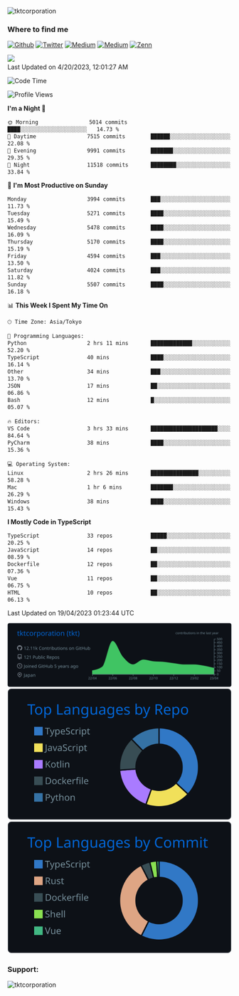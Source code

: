 <p align="left"> <img src="https://komarev.com/ghpvc/?username=tktcorporation&label=Profile%20views&color=0e75b6&style=flat" alt="tktcorporation" /> </p>

<h3>Where to find me</h3>
<p>
<a href="https://github.com/tktcorporation" target="_blank"><img alt="Github" src="https://img.shields.io/badge/GitHub-%2312100E.svg?&style=for-the-badge&logo=Github&logoColor=white" /></a>
<a href="https://twitter.com/tktcorporation" target="_blank"><img alt="Twitter" src="https://img.shields.io/badge/twitter-%231DA1F2.svg?&style=for-the-badge&logo=twitter&logoColor=white" /></a>
<a href="https://www.linkedin.com/in/tktcorporation" target="_blank"><img alt="Medium" src="https://img.shields.io/badge/linkdin-0a66c2.svg?&style=for-the-badge&logo=linkedin&logoColor=white" /></a>
<a href="https://qiita.com/tktcorporation" target="_blank"><img alt="Medium" src="https://img.shields.io/badge/qiita-55C500.svg?&style=for-the-badge&logo=qiita&logoColor=white" /></a>
<a href="https://zenn.dev/tktcorporation" target="_blank"><img alt="Zenn" src="https://img.shields.io/badge/Zenn-3EA8FF.svg?&style=for-the-badge&logo=Zenn&logoColor=white" /></a>
</p>

<!--START_SECTION:lapras-card-->
<a href="https://lapras.com/public/tktcorporation" target="_blank" rel="noopener noreferrer"><img src="https://lapras-card-generator.vercel.app/api/svg?e=3.9&b=3.48&i=3.58&b1=%23232323&b2=%236d6d6d&i1=%23212121&i2=%23818181&l=en" width="300" ></a>  
Last Updated on 4/20/2023, 12:01:27 AM
<!--END_SECTION:lapras-card-->
  
<!--START_SECTION:waka-->
![Code Time](http://img.shields.io/badge/Code%20Time-931%20hrs%2025%20mins-blue)

![Profile Views](http://img.shields.io/badge/Profile%20Views-9-blue)

**I'm a Night 🦉** 

```text
🌞 Morning                5014 commits        ████░░░░░░░░░░░░░░░░░░░░░   14.73 % 
🌆 Daytime                7515 commits        ██████░░░░░░░░░░░░░░░░░░░   22.08 % 
🌃 Evening                9991 commits        ███████░░░░░░░░░░░░░░░░░░   29.35 % 
🌙 Night                  11518 commits       ████████░░░░░░░░░░░░░░░░░   33.84 % 
```
📅 **I'm Most Productive on Sunday** 

```text
Monday                   3994 commits        ███░░░░░░░░░░░░░░░░░░░░░░   11.73 % 
Tuesday                  5271 commits        ████░░░░░░░░░░░░░░░░░░░░░   15.49 % 
Wednesday                5478 commits        ████░░░░░░░░░░░░░░░░░░░░░   16.09 % 
Thursday                 5170 commits        ████░░░░░░░░░░░░░░░░░░░░░   15.19 % 
Friday                   4594 commits        ███░░░░░░░░░░░░░░░░░░░░░░   13.50 % 
Saturday                 4024 commits        ███░░░░░░░░░░░░░░░░░░░░░░   11.82 % 
Sunday                   5507 commits        ████░░░░░░░░░░░░░░░░░░░░░   16.18 % 
```


📊 **This Week I Spent My Time On** 

```text
🕑︎ Time Zone: Asia/Tokyo

💬 Programming Languages: 
Python                   2 hrs 11 mins       █████████████░░░░░░░░░░░░   52.20 % 
TypeScript               40 mins             ████░░░░░░░░░░░░░░░░░░░░░   16.14 % 
Other                    34 mins             ███░░░░░░░░░░░░░░░░░░░░░░   13.70 % 
JSON                     17 mins             ██░░░░░░░░░░░░░░░░░░░░░░░   06.86 % 
Bash                     12 mins             █░░░░░░░░░░░░░░░░░░░░░░░░   05.07 % 

🔥 Editors: 
VS Code                  3 hrs 33 mins       █████████████████████░░░░   84.64 % 
PyCharm                  38 mins             ████░░░░░░░░░░░░░░░░░░░░░   15.36 % 

💻 Operating System: 
Linux                    2 hrs 26 mins       ███████████████░░░░░░░░░░   58.28 % 
Mac                      1 hr 6 mins         ███████░░░░░░░░░░░░░░░░░░   26.29 % 
Windows                  38 mins             ████░░░░░░░░░░░░░░░░░░░░░   15.43 % 
```

**I Mostly Code in TypeScript** 

```text
TypeScript               33 repos            █████░░░░░░░░░░░░░░░░░░░░   20.25 % 
JavaScript               14 repos            ██░░░░░░░░░░░░░░░░░░░░░░░   08.59 % 
Dockerfile               12 repos            ██░░░░░░░░░░░░░░░░░░░░░░░   07.36 % 
Vue                      11 repos            ██░░░░░░░░░░░░░░░░░░░░░░░   06.75 % 
HTML                     10 repos            ██░░░░░░░░░░░░░░░░░░░░░░░   06.13 % 
```




 Last Updated on 19/04/2023 01:23:44 UTC
<!--END_SECTION:waka-->

[![](https://raw.githubusercontent.com/tktcorporation/tktcorporation/master/profile-summary-card-output/github_dark/0-profile-details.svg)](https://github.com/vn7n24fzkq/github-profile-summary-cards)
[![](https://raw.githubusercontent.com/tktcorporation/tktcorporation/master/profile-summary-card-output/github_dark/1-repos-per-language.svg)](https://github.com/vn7n24fzkq/github-profile-summary-cards) [![](https://raw.githubusercontent.com/tktcorporation/tktcorporation/master/profile-summary-card-output/github_dark/2-most-commit-language.svg)](https://github.com/vn7n24fzkq/github-profile-summary-cards)

<h3 align="left">Support:</h3>
<p><a href="https://www.buymeacoffee.com/tktcorporation"> <img align="left" src="https://cdn.buymeacoffee.com/buttons/v2/default-yellow.png" height="50" width="210" alt="tktcorporation" /></a></p><br><br>
